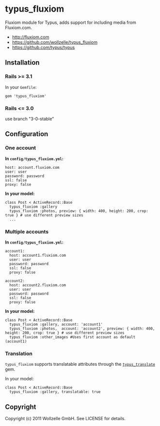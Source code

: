 # typus_fluxiom

Fluxiom module for Typus, adds support for including media from Fluxiom.com.

* http://fluxiom.com
* https://github.com/wollzelle/typus_fluxiom
* https://github.com/typus/typus

## Installation

### Rails >= 3.1

In your `Gemfile`:

    gem 'typus_fluxiom'

### Rails <= 3.0

use branch "3-0-stable"

## Configuration

### One account

**In `config/typus_fluxiom.yml`:**

    host: account.fluxiom.com
    user: user
    password: password
    ssl: false
    proxy: false

**In your model:**

    class Post < ActiveRecord::Base
      typus_fluxiom :gallery
      typus_fluxiom :photos, preview: { width: 400, height: 200, crop: true } # use different preview sizes
      ...

### Multiple accounts

**In `config/typus_fluxiom.yml`:**

    account1:
      host: account1.fluxiom.com
      user: user
      password: password
      ssl: false
      proxy: false

    account2:
      host: account2.fluxiom.com
      user: user
      password: password
      ssl: false
      proxy: false

**In your model:**

    class Post < ActiveRecord::Base
      typus_fluxiom :gallery, account: 'account1'
      typus_fluxiom :photos,  account: 'account2', preview: { width: 400, height: 200, crop: true } # use different preview sizes
      typus_fluxiom :other_images #Uses first account as default (account1)

### Translation

`typus_fluxiom` supports translatable attributes through the [`typus_translate`](https://github.com/wollzelle/typus_translate) gem.

In your model:

    class Post < ActiveRecord::Base
      typus_fluxiom :gallery, translatable: true

## Copyright

Copyright (c) 2011 Wollzelle GmbH. See LICENSE for details.